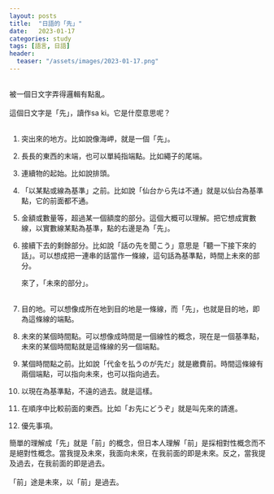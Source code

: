```yaml
---
layout: posts
title:  "日語的「先」"
date:   2023-01-17
categories: study
tags: [語言, 日語]
header: 
  teaser: "/assets/images/2023-01-17.png"
---
```

<br>
被一個日文字弄得邏輯有點亂。<br><br>
這個日文字是「先」，讀作sa ki。它是什麼意思呢？<br><br>

1. 突出來的地方。比如說像海岬，就是一個「先」。<br>
2. 長長的東西的末端，也可以單純指端點。比如繩子的尾端。<br>
3. 連續物的起始。比如說排頭。<br>
4. 「以某點或線為基準」之前。比如說「仙台から先は不通」就是以仙台為基準點，它的前面都不通。<br>
5. 金額或數量等，超過某一個額度的部分。這個大概可以理解。把它想成實數線，以實數線某點為基準，點的右邊是為「先」。<br>
6. 接續下去的剩餘部分。比如說「話の先を聞こう」意思是「聽一下接下來的話」。可以想成把一連串的話當作一條線，這句話為基準點，時間上未來的部分。<br>

    來了，「未來的部分」。<br><br>

7. 目的地。可以想像成所在地到目的地是一條線，而「先」，也就是目的地，即為這條線的端點。<br>
8. 未來的某個時間點。可以想像成時間是一個線性的概念，現在是一個基準點，未來的某個時間點就是這條線的另一個端點。<br>
9. 某個時間點之前。比如說「代金を払うのが先だ」就是繳費前。時間這條線有兩個端點，可以指向未來，也可以指向過去。<br>
10. 以現在為基準點，不遠的過去。就是這樣。<br>
11. 在順序中比較前面的東西。比如「お先にどうぞ」就是叫先來的請進。<br>
12. 優先事項。<br>

簡單的理解成「先」就是「前」的概念，但日本人理解「前」是採相對性概念而不是絕對性概念。當我提及未來，我面向未來，在我前面的即是未來。反之，當我提及過去，在我前面的即是過去。<br><br>
「前」途是未來，以「前」是過去。<br><br>